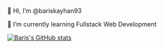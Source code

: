 👋 Hi, I’m @bariskayhan93

🌱 I’m currently learning Fullstack Web Development

[![Baris's GitHub stats](https://github-readme-stats.vercel.app/api?username=bariskayhan93)](https://github.com/anuraghazra/github-readme-stats)

